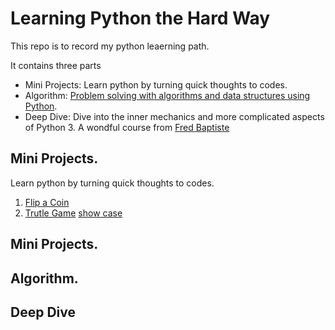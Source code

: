 # Learning Python the Hard Way

This repo is to record my python leaerning path. 

It contains three parts
* Mini Projects: Learn python by turning quick thoughts to codes.
* Algorithm: [Problem solving with algorithms and data structures using Python](https://runestone.academy/runestone/books/published/pythonds/index.html).
* Deep Dive: Dive into the inner mechanics and more complicated aspects of Python 3. A wondful course from [Fred Baptiste](https://www.udemy.com/user/fredbaptiste/)

## Mini Projects.

Learn python by turning quick thoughts to codes.

1. [Flip a Coin](mini_projects/flip_a_coin.ipynb)
2. [Trutle Game](mini_projects/turtle_game.py)		[show case](output/turtle_game.gif)


## Mini Projects.


## Algorithm.


## Deep Dive



